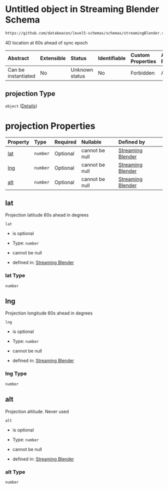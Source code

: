 # Untitled object in Streaming Blender Schema

```txt
https://github.com/databeacon/level5-schemas/schemas/streamingBlender.schema.json#/properties/flights/properties/synced/properties/projection
```

4D location at 60s ahead of sync epoch

| Abstract            | Extensible | Status         | Identifiable | Custom Properties | Additional Properties | Access Restrictions | Defined In                                                                                      |
| :------------------ | :--------- | :------------- | :----------- | :---------------- | :-------------------- | :------------------ | :---------------------------------------------------------------------------------------------- |
| Can be instantiated | No         | Unknown status | No           | Forbidden         | Allowed               | none                | [streamingBlender.schema.json\*](../../out/streamingBlender.schema.json "open original schema") |

## projection Type

`object` ([Details](streamingblender-properties-flights-properties-synced-properties-projection.md))

# projection Properties

| Property    | Type     | Required | Nullable       | Defined by                                                                                                                                                                                                                                                                        |
| :---------- | :------- | :------- | :------------- | :-------------------------------------------------------------------------------------------------------------------------------------------------------------------------------------------------------------------------------------------------------------------------------- |
| [lat](#lat) | `number` | Optional | cannot be null | [Streaming Blender](streamingblender-properties-flights-properties-synced-properties-projection-properties-lat.md "https://github.com/databeacon/level5-schemas/schemas/streamingBlender.schema.json#/properties/flights/properties/synced/properties/projection/properties/lat") |
| [lng](#lng) | `number` | Optional | cannot be null | [Streaming Blender](streamingblender-properties-flights-properties-synced-properties-projection-properties-lng.md "https://github.com/databeacon/level5-schemas/schemas/streamingBlender.schema.json#/properties/flights/properties/synced/properties/projection/properties/lng") |
| [alt](#alt) | `number` | Optional | cannot be null | [Streaming Blender](streamingblender-properties-flights-properties-synced-properties-projection-properties-alt.md "https://github.com/databeacon/level5-schemas/schemas/streamingBlender.schema.json#/properties/flights/properties/synced/properties/projection/properties/alt") |

## lat

Projection latitude 60s ahead in degrees

`lat`

*   is optional

*   Type: `number`

*   cannot be null

*   defined in: [Streaming Blender](streamingblender-properties-flights-properties-synced-properties-projection-properties-lat.md "https://github.com/databeacon/level5-schemas/schemas/streamingBlender.schema.json#/properties/flights/properties/synced/properties/projection/properties/lat")

### lat Type

`number`

## lng

Projection longitude 60s ahead in degrees

`lng`

*   is optional

*   Type: `number`

*   cannot be null

*   defined in: [Streaming Blender](streamingblender-properties-flights-properties-synced-properties-projection-properties-lng.md "https://github.com/databeacon/level5-schemas/schemas/streamingBlender.schema.json#/properties/flights/properties/synced/properties/projection/properties/lng")

### lng Type

`number`

## alt

Projection altitude. Never used

`alt`

*   is optional

*   Type: `number`

*   cannot be null

*   defined in: [Streaming Blender](streamingblender-properties-flights-properties-synced-properties-projection-properties-alt.md "https://github.com/databeacon/level5-schemas/schemas/streamingBlender.schema.json#/properties/flights/properties/synced/properties/projection/properties/alt")

### alt Type

`number`
